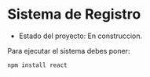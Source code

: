<h1>Sistema de Registro </h1>

- Estado del proyecto: En construccion.

Para ejecutar el sistema debes poner:

```npm install react```
